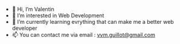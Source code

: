 - 👋 Hi, I’m Valentin
- 👀 I’m interested in Web Development
- 🌱 I’m currently learning evrything that can make me a better web developer
- 📫 You can contact me via email : vvm.guillot@gmail.com

<!---
mrvalbass/mrvalbass is a ✨ special ✨ repository because its `README.md` (this file) appears on your GitHub profile.
You can click the Preview link to take a look at your changes.
--->
